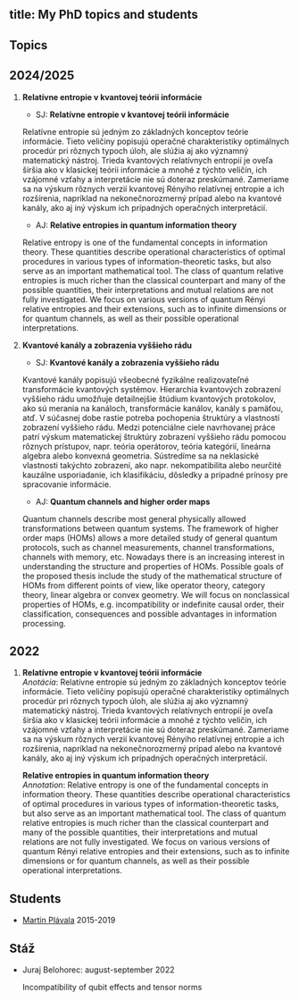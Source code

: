 title: My PhD topics and students
---

## Topics

## 2024/2025

1. **Relatívne entropie v kvantovej teórii informácie** 

    - SJ: **Relatívne entropie v kvantovej teórii informácie**
   
     Relatívne entropie sú jedným zo základných konceptov teórie informácie. Tieto veličiny popisujú operačné charakteristiky optimálnych procedúr pri rôznych typoch úloh, ale slúžia aj ako významný matematický nástroj. Trieda kvantových relatívnych entropií je oveľa širšia ako v klasickej teórii informácie a mnohé z týchto veličín, ich vzájomné vzťahy a interpretácie nie sú doteraz preskúmané. Zameriame sa na výskum rôznych verzií kvantovej Rényiho relatívnej entropie a ich rozšírenia, napríklad na nekonečnorozmerný prípad alebo na kvantové kanály, ako aj iný výskum ich prípadných operačných interpretácií.    

    - AJ:  **Relative entropies in quantum information theory**   

     Relative entropy is one of the fundamental concepts in information theory. These quantities describe operational characteristics of optimal procedures in various types of information-theoretic tasks, but also serve as an important mathematical tool. The class of quantum relative entropies is much richer than the classical counterpart and many of the possible quantities, their interpretations and mutual relations are not fully investigated. We focus on various versions of quantum Rényi relative entropies and their extensions, such as to infinite dimensions or for quantum channels, as well as their possible operational interpretations.    

2. **Kvantové kanály a zobrazenia vyššieho rádu**

    - SJ: **Kvantové kanály a zobrazenia vyššieho rádu**

    Kvantové kanály popisujú všeobecné fyzikálne realizovateľné transformácie kvantových  systémov. Hierarchia kvantových zobrazení vyššieho rádu umožňuje detailnejšie štúdium kvantových protokolov, ako sú merania na kanáloch, transformácie kanálov, kanály s pamäťou, atď. V súčasnej dobe rastie potreba pochopenia štruktúry a vlastností zobrazení vyššieho rádu. Medzi potenciálne ciele navrhovanej práce patrí výskum matematickej štruktúry zobrazení vyššieho rádu pomocou rôznych prístupov, napr. teória operátorov, teória kategórií, lineárna algebra alebo konvexná geometria. Sústredíme sa na neklasické vlastnosti takýchto zobrazení, ako napr. nekompatibilita alebo neurčité kauzálne usporiadanie, ich klasifikáciu, dôsledky a prípadné prínosy pre spracovanie informácie.



    - AJ: **Quantum channels and higher order maps**

    Quantum channels describe most general physically allowed transformations between quantum systems. 
The framework of higher order maps (HOMs) allows a more detailed study of general quantum protocols, such as channel measurements, channel transformations, channels with memory, etc. Nowadays there is an increasing interest in understanding the structure and properties of HOMs. Possible goals of the proposed thesis include the study of the mathematical structure of HOMs from different points of view, like operator theory, category theory, linear algebra or convex geometry. We will focus on nonclassical properties of HOMs, e.g. incompatibility or indefinite causal order, their classification,  consequences and possible advantages in information processing. 



## 2022

1. **Relatívne entropie v kvantovej teórii informácie**     
*Anotácia*: Relatívne entropie sú jedným zo základných konceptov teórie informácie. Tieto veličiny popisujú operačné charakteristiky optimálnych procedúr pri rôznych typoch úloh, ale slúžia aj ako významný matematický nástroj. Trieda kvantových relatívnych entropií je oveľa širšia ako v klasickej teórii informácie a mnohé z týchto veličín, ich vzájomné vzťahy a interpretácie nie sú doteraz preskúmané. Zameriame sa na výskum rôznych verzií kvantovej Rényiho relatívnej entropie a ich rozšírenia, napríklad na nekonečnorozmerný prípad alebo na kvantové kanály, ako aj iný výskum ich prípadných operačných interpretácií.    

     **Relative entropies in quantum information theory**    
   *Annotation*: Relative entropy is one of the fundamental concepts in information theory. These quantities describe operational characteristics of optimal procedures in various types of information-theoretic tasks, but also serve as an important mathematical tool. The class of quantum relative entropies is much richer than the classical counterpart and many of the possible quantities, their interpretations and mutual relations are not fully investigated. We focus on various versions of quantum Rényi relative entropies and their extensions, such as to infinite dimensions or for quantum channels, as well as their possible operational interpretations.    






## Students

* [Martin Plávala](plavala) 2015-2019


## Stáž

* Juraj Belohorec:  august-september 2022

     Incompatibility of qubit effects and tensor norms



